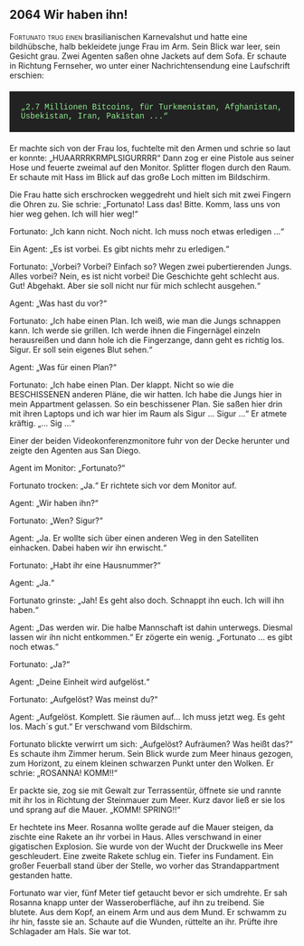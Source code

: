 ## **2064** Wir haben ihn!

<span style="font-variant:small-caps;">Fortunato trug einen</span> brasilianischen Karnevalshut und hatte eine bildhübsche, halb bekleidete junge Frau im Arm.
Sein Blick war leer, sein Gesicht grau.
Zwei Agenten saßen ohne Jackets auf dem Sofa.
Er schaute in Richtung Fernseher, wo unter einer Nachrichtensendung eine Laufschrift erschien: 

<div style="background-color: #222; color: lightgreen; padding: 20px; margin: 20px 0; font-family: 'Courier New'">
„2.7 Millionen Bitcoins, für Turkmenistan, Afghanistan, Usbekistan, 
Iran, Pakistan ...“ 
</div>
Er machte sich von der Frau los, fuchtelte mit den Armen und schrie so laut er konnte: „HUAARRRKRMPLSIGURRRR“
Dann zog er eine Pistole aus seiner Hose und feuerte zweimal auf den Monitor.
Splitter flogen durch den Raum.
Er schaute mit Hass im Blick auf das große Loch mitten im Bildschirm.

Die Frau hatte sich erschrocken weggedreht und hielt sich mit zwei Fingern die Ohren zu.
Sie schrie: „Fortunato!
Lass das!
Bitte.
Komm, lass uns von hier weg gehen.
Ich will hier weg!“

Fortunato: „Ich kann nicht.
Noch nicht.
Ich muss noch etwas erledigen ...“

Ein Agent: „Es ist vorbei.
Es gibt nichts mehr zu erledigen.“

Fortunato: „Vorbei?
Vorbei?
Einfach so?
Wegen zwei pubertierenden Jungs.
Alles vorbei?
Nein, es ist nicht vorbei!
Die Geschichte geht schlecht aus.
Gut!
Abgehakt.
Aber sie soll nicht nur für mich schlecht ausgehen.“

Agent: „Was hast du vor?“

Fortunato: „Ich habe einen Plan.
Ich weiß, wie man die Jungs schnappen kann.
Ich werde sie grillen.
Ich werde ihnen die Fingernägel einzeln herausreißen und dann hole ich die Fingerzange, dann geht es richtig los.
Sigur.
Er soll sein eigenes Blut sehen.“

Agent: „Was für einen Plan?“

Fortunato: „Ich habe einen Plan.
Der klappt.
Nicht so wie die BESCHISSENEN anderen Pläne, die wir hatten.
Ich habe die Jungs hier in mein Appartment gelassen.
So ein beschissener Plan.
Sie saßen hier drin mit ihren Laptops und ich war hier im Raum als Sigur ... Sigur ...“
Er atmete kräftig.
„...
Sig ...“

Einer der beiden Videokonferenzmonitore fuhr von der Decke herunter und zeigte den Agenten aus San Diego.

Agent im Monitor: „Fortunato?“

Fortunato trocken: „Ja.“
Er richtete sich vor dem Monitor auf.

Agent: „Wir haben ihn?“

Fortunato: „Wen?
Sigur?“

Agent: „Ja.
Er wollte sich über einen anderen Weg in den Satelliten einhacken.
Dabei haben wir ihn erwischt.“

Fortunato: „Habt ihr eine Hausnummer?“

Agent: „Ja.“

Fortunato grinste: „Jah!
Es geht also doch.
Schnappt ihn euch.
Ich will ihn haben.“

Agent: „Das werden wir.
Die halbe Mannschaft ist dahin unterwegs.
Diesmal lassen wir ihn nicht entkommen.“
Er zögerte ein wenig.
„Fortunato ... es gibt noch etwas.“

Fortunato: „Ja?“

Agent: „Deine Einheit wird aufgelöst.“

Fortunato: „Aufgelöst?
Was meinst du?“

Agent: „Aufgelöst.
Komplett.
Sie räumen auf...
Ich muss jetzt weg.
Es geht los.
Mach´s gut.“
Er verschwand vom Bildschirm.

Fortunato blickte verwirrt um sich: „Aufgelöst?
Aufräumen?
Was heißt das?“
Es schaute ihm Zimmer herum.
Sein Blick wurde zum Meer hinaus gezogen, zum Horizont, zu einem kleinen schwarzen Punkt unter den Wolken.
Er schrie: „ROSANNA! KOMM!!“

Er packte sie, zog sie mit Gewalt zur Terrassentür, öffnete sie und rannte mit ihr los in Richtung der Steinmauer zum Meer.
Kurz davor ließ er sie los und sprang auf die Mauer.
„KOMM! SPRING!!“

Er hechtete ins Meer.
Rosanna wollte gerade auf die Mauer steigen, da zischte eine Rakete an ihr vorbei in Haus.
Alles verschwand in einer gigatischen Explosion.
Sie wurde von der Wucht der Druckwelle ins Meer geschleudert.
Eine zweite Rakete schlug ein.
Tiefer ins Fundament.
Ein großer Feuerball stand über der Stelle, wo vorher das Strandappartment gestanden hatte.

Fortunato war vier, fünf Meter tief getaucht bevor er sich umdrehte.
Er sah Rosanna knapp unter der Wasseroberfläche, auf ihn zu treibend.
Sie blutete.
Aus dem Kopf, an einem Arm und aus dem Mund.
Er schwamm zu ihr hin, fasste sie an.
Schaute auf die Wunden, rüttelte an ihr.
Prüfte ihre Schlagader am Hals.
Sie war tot.
